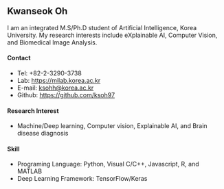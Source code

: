 ## Kwanseok Oh

I am an integrated M.S/Ph.D student of Artificial Intelligence, Korea University. My research interests include eXplainable AI, Computer Vision, and Biomedical Image Analysis.

#### Contact
- Tel: +82-2-3290-3738
- Lab: https://milab.korea.ac.kr
- E-mail: ksohh@korea.ac.kr
- Github: https://github.com/ksoh97

#### Research Interest
- Machine/Deep learning, Computer vision, Explainable AI, and Brain disease diagnosis

#### Skill
- Programing Language: Python, Visual C/C++, Javascript, R, and MATLAB
- Deep Learning Framework: TensorFlow/Keras
